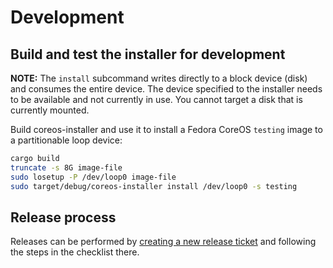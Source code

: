# Development

## Build and test the installer for development

**NOTE:** The `install` subcommand writes directly to a block device (disk) and
consumes the entire device. The device specified to the installer needs to be
available and not currently in use. You cannot target a disk that is currently
mounted.

Build coreos-installer and use it to install a Fedora CoreOS `testing` image to
a partitionable loop device:

```sh
cargo build
truncate -s 8G image-file
sudo losetup -P /dev/loop0 image-file
sudo target/debug/coreos-installer install /dev/loop0 -s testing
```

## Release process

Releases can be performed by [creating a new release ticket][new-release-ticket] and following the steps in the checklist there.

[new-release-ticket]: https://github.com/coreos/coreos-installer/issues/new?labels=release&template=release-checklist.md
